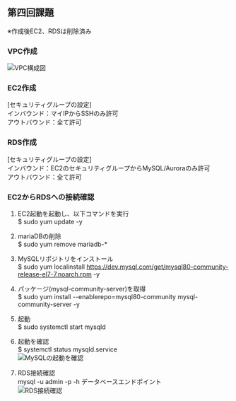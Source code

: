 ## 第四回課題  

※作成後EC2、RDSは削除済み  

### VPC作成

![VPC構成図](https://github.com/akiosako/raisetech_aws/assets/107123973/0ec1f1b4-5938-42ef-9557-9d5fd70bce95)
### EC2作成  
[セキュリティグループの設定]  
インバウンド：マイIPからSSHのみ許可  
アウトバウンド：全て許可  

### RDS作成  
[セキュリティグループの設定]  
インバウンド：EC2のセキュリティグループからMySQL/Auroraのみ許可  
アウトバウンド：全て許可  

### EC2からRDSへの接続確認  
1) EC2起動を起動し、以下コマンドを実行  
$ sudo yum update -y  

2) mariaDBの削除  
$ sudo yum remove mariadb-*  

3) MySQLリポジトリをインストール  
$ sudo yum localinstall https://dev.mysql.com/get/mysql80-community-release-el7-7.noarch.rpm -y  

4) パッケージ(mysql-community-server)を取得  
$ sudo yum install --enablerepo=mysql80-community mysql-community-server -y  

5) 起動  
$ sudo systemctl start mysqld  

6) 起動を確認  
$ systemctl status mysqld.service  
![MySQLの起動を確認](https://github.com/akiosako/raisetech_aws/assets/107123973/5274fa71-99ff-4040-9cec-3044699abeb4)
7) RDS接続確認  
mysql -u admin -p -h データベースエンドポイント  
![RDS接続確認](https://github.com/akiosako/raisetech_aws/assets/107123973/92bdc1cb-b3cf-4f73-9275-7fd4c63c7ec0) 

